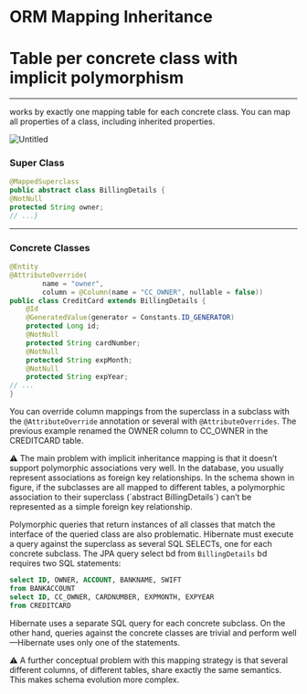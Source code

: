 # ORM Mapping Inheritance

# Table per concrete class with implicit polymorphism

---

works by exactly one mapping table for each concrete class. You can map all properties of a class, including inherited properties.

![Untitled](ORM%20Mapping%20Inheritance%20774467c954a2409caacfe79eab3c8c4d/Untitled.png)

### Super Class

```java
@MappedSuperclass
public abstract class BillingDetails {
@NotNull
protected String owner;
// ...}
```

---

### Concrete Classes

```java
@Entity
@AttributeOverride(
        name = "owner",
        column = @Column(name = "CC_OWNER", nullable = false))
public class CreditCard extends BillingDetails {
    @Id
    @GeneratedValue(generator = Constants.ID_GENERATOR)
    protected Long id;
    @NotNull
    protected String cardNumber;
    @NotNull
    protected String expMonth;
    @NotNull
    protected String expYear;
// ...
}
```

You can override column mappings from the superclass in a subclass with the `@AttributeOverride` annotation or several with `@AttributeOverrides`. The previous example renamed the OWNER column to CC_OWNER in the CREDITCARD table.

<aside>
⚠️ The main problem with implicit inheritance mapping is that it doesn’t support polymorphic associations very well. In the database, you usually represent associations as foreign key relationships. In the schema shown in figure, if the subclasses are all mapped to different tables, a polymorphic association to their superclass (`abstract BillingDetails`) can’t be represented as a simple foreign key relationship.

</aside>

Polymorphic queries that return instances of all classes that match the interface of the queried class are also problematic. Hibernate must execute a query against the superclass as several SQL SELECTs, one for each concrete subclass. The JPA query select bd from `BillingDetails` bd requires two SQL statements:

```sql
select ID, OWNER, ACCOUNT, BANKNAME, SWIFT
from BANKACCOUNT
select ID, CC_OWNER, CARDNUMBER, EXPMONTH, EXPYEAR
from CREDITCARD
```

Hibernate uses a separate SQL query for each concrete subclass. On the other hand, queries against the concrete classes are trivial and perform well—Hibernate uses only one of the statements.

<aside>
⚠️ A further conceptual problem with this mapping strategy is that several different columns, of different tables, share exactly the same semantics. This makes schema evolution more complex.

</aside>
